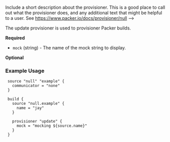   Include a short description about the provisioner. This is a good place
  to call out what the provisioner does, and any additional text that might
  be helpful to a user. See https://www.packer.io/docs/provisioner/null
-->

The update provisioner is used to provisioner Packer builds.


<!-- Provisioner Configuration Fields -->

**Required**

- `mock` (string) - The name of the mock string to display.


<!--
  Optional Configuration Fields

  Configuration options that are not required or have reasonable defaults
  should be listed under the optionals section. Defaults values should be
  noted in the description of the field
-->

**Optional**


<!--
  A basic example on the usage of the provisioner. Multiple examples
  can be provided to highlight various configurations.

-->
### Example Usage


```hcl
 source "null" "example" {
   communicator = "none"
 }

 build {
   source "null.example" {
     name = "jay"
   }

   provisioner "update" {
     mock = "mocking ${source.name}"
   }
 }
```
